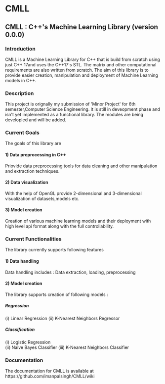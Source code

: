 # CMLL
<h2> CMLL : C++'s Machine Learning Library (version 0.0.0) </h2>

<h3> Introduction </h3>
CMLL is a Machine Learning Library for C++ that is build from scratch using just C++ 17and uses the C++17's STL. The matrix and other computational requirements are also written from scratch. The aim of this library is to provide easier creation, manipulation and deployment of Machine Learning models in C++.

<h3> Description </h3> 
This project is orignally my submission of 'Minor Project' for 6th semester,Computer Science Engineering. It is still in deveopment phase and isn't yet implemented as a functional library. The modules are being developled and will be added.

<h3> Current Goals </h3>
The goals of this library are
<h4>1) Data preprocessing in C++ </h4>
Priovide data preprocessing tools for data cleaning and other manipulation and extraction techniques.
<h4>2) Data visualization </h4>
With the help of OpenGL provide 2-dimensional and 3-dimensional visualization of datasets,models etc.
<h4>3) Model creation </h4>
Creation of various machine learning models and their deployment with high level api format along with the full controllability.

<h3> Current Functionalities </h3>
The library currently supports following features
<h4>1) Data handling </h4>
Data handling includes : Data extraction, loading, preprocessing
<h4>2) Model creation </h4>
The library supports creation of following models :
<h5> Regression </h5>
(i) Linear Regression 
(ii) K-Nearest Neighbors Regressor
<h5> Classification </h5>
(i) Logistic Regression<br>
(ii) Naive Bayes Classifier
(iii) K-Nearest Neighbors Classifier

<h3> Documentation </h3>
The documentation for CMLL is available at https://github.com/imanpalsingh/CMLL/wiki 

